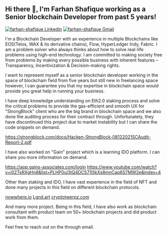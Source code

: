 <h2> Hi there 👋, I'm Farhan Shafique working as a Senior blockchain Developer from past 5 years! </h2>
    
[![farhan-shafique Linkedin](https://img.shields.io/badge/LinkedIn-0077B5?style=for-the-badge&logo=linkedin&logoColor=white)](https://www.linkedin.com/in/farhan-shafique/)
[![farhan-shafique Gmail](https://img.shields.io/badge/Gmail-D14836?style=for-the-badge&logo=gmail&logoColor=white)](https://mail.google.com/mail/u/farhan.shafique1994@gmail.com)


I'm a Blockchain Developer with an experience in multiple Blockchains like EOS(Telos, WAX & its derivative chains), Flow, HyperLedger Indy, Fabric.
I am a problem solver who always thinks about how to solve real-life problems using high-end technology. I am committed to making society free from problems by making every possible business with inherent features – Transparency, Incentivization & Decision-making rights.

I want to represent myself as a senior blockchain developer working in the space of blockchain field from five years but still new in freelancing space however, I can guarantee you that my expertise in blockchain space would provide you great help in running your business.

I have deep knowledge understanding on Eth2.0 staking process and solve the critical problems to provide the gas-efficient and smooth UX for "StrongBlock" client who are the big brand in blockchain space and we also done the auditing process for their contract through. Unfortunately, they have discontinued this project due to market instability but I can share the code snippets on demand.

https://strongblock.com/docs/Hacken-StrongBlock-08122021SCAudit-Report-2.pdf

I have also worked on "Gain" project which is a learning IDO platform. I can share you more information on demand.

https://app.gains-associates.com/login
https://www.youtube.com/watch?v=i02TsRXgHn8&list=PLHP0ui3tQ4DC571l5kXs8mnCap6S7MW2e&index=4

Other than staking and IDO, I have vast experience in the field of NFT and done many projects in this field on different blockchain protocols.

[nowwhere.io](https://nowwhere.io/index)
[Lgnd.art](https://lgnd.art/)
[cryptotwerpz.com](https://cryptotwerpz.com/)

And many more project. Being in this field, I have also work as blockchain consultant with product team on 50+ blockchain projects and did product work from them.


Feel free to reach out on the through email.
